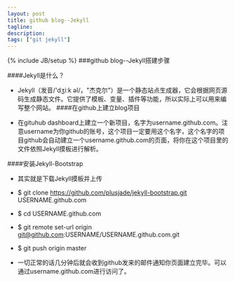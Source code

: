 ```yaml
---
layout: post
title: github blog--Jekyll
tagline: 
description:
tags: ["git jekyll"]
---
```

{% include JB/setup %}
###github blog--Jekyll搭建步骤

####Jekyll是什么？

* Jekyll（发音/'dʒiːk əl/，"杰克尔"）是一个静态站点生成器，它会根据网页源码生成静态文件。它提供了模板、变量、插件等功能，所以实际上可以用来编写整个网站。
####在github上建立blog项目

* 在gituhub dashboard上建立一个新项目，名字为username.github.com。注意username为你github的账号，这个项目一定要用这个名字，这个名字的项目github会自动建立一个username.github.com的页面，将你在这个项目里的文件依照Jekyll摸板进行解析。

####安装Jekyll-Bootstrap
* 其实就是下载Jekyll摸板并上传
* $ git clone https://github.com/plusjade/jekyll-bootstrap.git USERNAME.github.com

* $ cd USERNAME.github.com
* $ git remote set-url origin git@github.com:USERNAME/USERNAME.github.com.git
* $ git push origin master
* 一切正常的话几分钟后就会收到github发来的邮件通知你页面建立完毕。可以通过username.github.com进行访问了。

